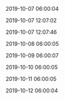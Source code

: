 2019-10-07 06:00:04

2019-10-07 12:07:02

2019-10-07 12:07:46

2019-10-08 06:00:05

2019-10-09 06:00:07

2019-10-10 06:00:05

2019-10-11 06:00:05

2019-10-12 06:00:04


